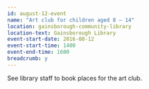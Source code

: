 ```yaml
---
id: august-12-event
name: "Art club for children aged 8 – 14"
location: gainsborough-community-library
location-text: Gainsborough Library
event-start-date: 2016-08-12
event-start-time: 1400
event-end-time: 1600
breadcrumb: y
---
```

See library staff to book places for the art club.
